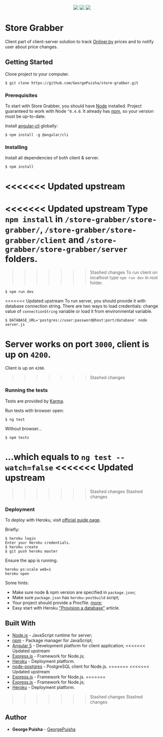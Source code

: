 
<p align="center">
    <a href="https://codeclimate.com/github/GeorgePuisha/store-grabber/maintainability"><img src="https://api.codeclimate.com/v1/badges/5c5e3af606dde6d42af8/maintainability" /></a>
    <a class="badge-align" href="https://www.codacy.com/app/GeorgePuisha/store-grabber?utm_source=github.com&amp;utm_medium=referral&amp;utm_content=GeorgePuisha/store-grabber&amp;utm_campaign=Badge_Grade"><img src="https://api.codacy.com/project/badge/Grade/db94870597bf4c929e7167f8d779d8c0"/></a>
    <a href="https://circleci.com/gh/GeorgePuisha/store-grabber"><img src="https://circleci.com/gh/GeorgePuisha/store-grabber/tree/master.svg?style=shield" /></a>
</p>

# Store Grabber

Client part of client-server solution to track [Onliner.by](https://catalog.onliner.by/) prices and to notify user about price changes.

## Getting Started

Clone project to your computer.

```
$ git clone https://github.com/GeorgePuisha/store-grabber.git
```
### Prerequisites

To start with Store Grabber, you should have [Node](https://nodejs.org/en/download/package-manager/) installed. Project guaranteed to work with Node `^8.4.0`. It already has [npm](https://github.com/npm/npm), so your version must be up-to-date.

Install [angular-cli](https://github.com/angular/angular-cli) globally:

```
$ npm install -g @angular/cli
```

### Installing

Install all dependencies of both client & server.

```
$ npm install
```

<<<<<<< Updated upstream
=======
<<<<<<< Updated upstream
Type `npm install` in `/store-grabber/store-grabber/`, `/store-grabber/store-grabber/client` and `/store-grabber/store-grabber/server` folders.
=======
>>>>>>> Stashed changes
To run client on localhost type `npm run dev` in root folder.

```
$ npm run dev
```

<<<<<<< Updated upstream
To run server, you should provide it with database connection string. There are two ways to load credentials: change value of `connectionString` variable or load it from environmental variable.

```
$ DATABASE_URL='postgres://user:password@host:port/database' node server.js
```

Server works on port `3000`, client is up on `4200`.
=======
Client is up on `4200`.
>>>>>>> Stashed changes

### Running the tests

Tests are provided by [Karma](https://karma-runner.github.io/1.0/index.html).

Run tests with browser open:

```
$ ng test
```

Without browser...

```
$ npm tests
```

...which equals to `ng test --watch=false`
<<<<<<< Updated upstream
=======
>>>>>>> Stashed changes
>>>>>>> Stashed changes

### Deployment

To deploy with Heroku, visit [official guide page](https://devcenter.heroku.com/articles/git).

Briefly:

```
$ heroku login
Enter your Heroku credentials.
$ heroku create
$ git push heroku master
```

Ensure the app is running.

```
heroku ps:scale web=1
heroku open
```

Some hints:

* Make sure node & npm version are specified in `package.json`;
* Make sure `package.json` has `heroku-postbuild` script;
* Your project should provide a Procfile. [more](https://devcenter.heroku.com/articles/getting-started-with-nodejs#define-a-procfile);
* Easy start with Heroku ["Provision a database"](https://devcenter.heroku.com/articles/getting-started-with-nodejs#provision-a-database) article.


## Built With

* [Node.js](https://github.com/nodejs/node) - JavaScript runtime for server;
* [npm](https://github.com/npm/npm) - Package manager for JavaScript;
* [Angular 5](https://github.com/angular/angular) - Development platform for client application;
<<<<<<< Updated upstream
* [Express.js](https://github.com/expressjs/express) - Framework for Node.js;
* [Heroku](https://www.heroku.com/home) - Deployment platform.
* [node-postgres](https://github.com/brianc/node-postgres) - PostgreSQL client for Node.js.
=======
<<<<<<< Updated upstream
* [Express.js](https://github.com/expressjs/express) - Framework for Node.js.
=======
* [Express.js](https://github.com/expressjs/express) - Framework for Node.js;
* [Heroku](https://www.heroku.com/home) - Deployment platform.
>>>>>>> Stashed changes
>>>>>>> Stashed changes

## Author

* **George Puisha** - [GeorgePuisha](https://github.com/GeorgePuisha)
